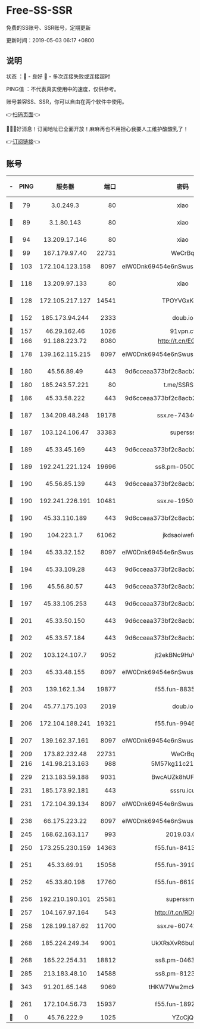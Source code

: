 # Free-SS-SSR

免费的SS账号、SSR账号，定期更新

更新时间：2019-05-03 06:17 +0800

## 说明

状态     ：🙂 - 良好 🙁 - 多次连接失败或连接超时

PING值   ：不代表真实使用中的速度，仅供参考。

账号兼容SS、SSR，你可以自由在两个软件中使用。

👉[扫码页面](https://liesauer.github.io/Free-SS-SSR/)👈

🎉🎉🎉好消息！订阅地址已全面开放！麻麻再也不用担心我要人工维护酸酸乳了！

👉[订阅链接](https://www.liesauer.net/yogurt/subscribe?ACCESS_TOKEN=DAYxR3mMaZAsaqUb)👈

## 账号

|-|PING|服务器|端口|密码|加密方式|区域|
|:----:|:----:|:-----:|-----:|:----:|:----:|:----:|
|🙂|79|3.0.249.3|80|xiao|aes-128-ctr|SG|
|🙂|89|3.1.80.143|80|xiao|aes-128-ctr|SG|
|🙂|94|13.209.17.146|80|xiao|aes-128-ctr|KR|
|🙂|99|167.179.97.40|22731|WeCrBq|rc4-md5|JP|
|🙂|103|172.104.123.158|8097|eIW0Dnk69454e6nSwuspv9DmS201tQ0D|aes-256-cfb|JP|
|🙂|118|13.209.97.133|80|xiao|aes-128-ctr|KR|
|🙂|128|172.105.217.127|14541|TPOYVGxKglpi|aes-256-cfb|JP|
|🙂|152|185.173.94.244|2333|doub.io|aes-128-ctr|RU|
|🙂|157|46.29.162.46|1026|91vpn.cf|rc4-md5|RU|
|🙂|166|91.188.223.72|8080|http://t.cn/EGJIyrl|rc4-md5|RU|
|🙂|178|139.162.115.215|8097|eIW0Dnk69454e6nSwuspv9DmS201tQ0D|aes-256-cfb|JP|
|🙂|180|45.56.89.49|443|9d6cceaa373bf2c8acb22e60b6a58be6|aes-256-cfb|US|
|🙂|180|185.243.57.221|80|t.me/SSRSUB|rc4-md5|US|
|🙂|186|45.33.58.222|443|9d6cceaa373bf2c8acb22e60b6a58be6|aes-256-cfb|US|
|🙂|187|134.209.48.248|19178|ssx.re-74340819|aes-256-cfb|US|
|🙂|187|103.124.106.47|33383|supersss|aes-256-cfb|US|
|🙂|189|45.33.45.169|443|9d6cceaa373bf2c8acb22e60b6a58be6|aes-256-cfb|US|
|🙂|189|192.241.221.124|19696|ss8.pm-05008538|aes-256-cfb|US|
|🙂|190|45.56.85.139|443|9d6cceaa373bf2c8acb22e60b6a58be6|aes-256-cfb|US|
|🙂|190|192.241.226.191|10481|ssx.re-19502540|aes-256-cfb|US|
|🙂|190|45.33.110.189|443|9d6cceaa373bf2c8acb22e60b6a58be6|aes-256-cfb|US|
|🙂|190|104.223.1.7|61062|jkdsaoiwefdsa|aes-256-cfb|US|
|🙂|194|45.33.32.152|8097|eIW0Dnk69454e6nSwuspv9DmS201tQ0D|aes-256-cfb|US|
|🙂|194|45.33.109.28|443|9d6cceaa373bf2c8acb22e60b6a58be6|aes-256-cfb|US|
|🙂|196|45.56.80.57|443|9d6cceaa373bf2c8acb22e60b6a58be6|aes-256-cfb|US|
|🙂|197|45.33.105.253|443|9d6cceaa373bf2c8acb22e60b6a58be6|aes-256-cfb|US|
|🙂|201|45.33.50.150|443|9d6cceaa373bf2c8acb22e60b6a58be6|aes-256-cfb|US|
|🙂|202|45.33.57.184|443|9d6cceaa373bf2c8acb22e60b6a58be6|aes-256-cfb|US|
|🙂|202|103.124.107.7|9052|jt2ekBNc9HuVtm2a|aes-256-cfb|US|
|🙂|203|45.33.48.155|8097|eIW0Dnk69454e6nSwuspv9DmS201tQ0D|aes-256-cfb|US|
|🙂|203|139.162.1.34|19877|f55.fun-88356570|aes-256-cfb|SG|
|🙂|204|45.77.175.103|2019|doub.io|aes-128-ctr|SG|
|🙂|206|172.104.188.241|19321|f55.fun-99464205|aes-256-cfb|SG|
|🙂|207|139.162.37.161|8097|eIW0Dnk69454e6nSwuspv9DmS201tQ0D|aes-256-cfb|SG|
|🙂|209|173.82.232.48|22731|WeCrBq|rc4-md5|US|
|🙂|216|141.98.213.163|988|5M57kg11c214qDmK|chacha20|KR|
|🙂|229|213.183.59.188|9031|BwcAUZk8hUFAkDGN|aes-256-cfb|NL|
|🙂|231|185.173.92.181|443|sssru.icu|rc4-md5|RU|
|🙂|231|172.104.39.134|8097|eIW0Dnk69454e6nSwuspv9DmS201tQ0D|aes-256-cfb|SG|
|🙂|238|66.175.223.22|8097|eIW0Dnk69454e6nSwuspv9DmS201tQ0D|aes-256-cfb|US|
|🙂|245|168.62.163.117|993|2019.03.07|rc4-md5|US|
|🙂|250|173.255.230.159|14363|f55.fun-84136241|aes-256-cfb|US|
|🙂|251|45.33.69.91|15058|f55.fun-39196086|aes-256-cfb|US|
|🙂|252|45.33.80.198|17760|f55.fun-66191988|aes-256-cfb|US|
|🙂|256|192.210.190.101|25581|superssrnet|aes-256-cfb|US|
|🙂|257|104.167.97.164|543|http://t.cn/RD0D7sx|rc4-md5|CA|
|🙂|258|128.199.187.62|11700|ssx.re-60742824|aes-256-cfb|SG|
|🙂|268|185.224.249.34|9001|UkXRsXvR6buDMG2Y|aes-256-cfb|RU|
|🙂|268|165.22.254.31|18812|ss8.pm-04632816|aes-256-cfb|SG|
|🙂|285|213.183.48.10|14588|ss8.pm-81238205|rc4-md5|RU|
|🙂|343|91.201.65.148|9069|tHKW7Ww2mck9CHQG|aes-256-cfb|IT|
|🙂|261|172.104.56.73|15937|f55.fun-18928782|aes-256-cfb|SG|
|🙁|0|45.76.222.9|1025|YZcCjQ|rc4-md5|JP|
